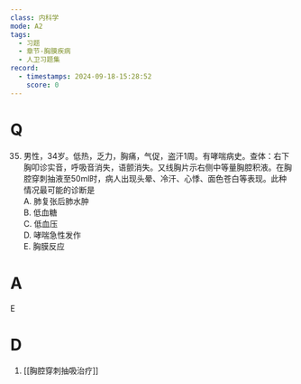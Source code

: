```yaml
---
class: 内科学
mode: A2
tags:
  - 习题
  - 章节-胸膜疾病
  - 人卫习题集
record:
  - timestamps: 2024-09-18-15:28:52
    score: 0
---
```


# Q
35. 男性，34岁。低热，乏力，胸痛，气促，盗汗1周。有哮喘病史。查体：右下胸叩诊实音，呼吸音消失，语颤消失。又线胸片示右侧中等量胸腔积液。在胸腔穿刺抽液至50ml时，病人出现头晕、冷汗、心悸、面色苍白等表现。此种情况最可能的诊断是  
A. 肺复张后肺水肿  
B. 低血糖  
C. 低血压  
D. 哮喘急性发作  
E. 胸膜反应  
# A
E
# D
1. [[胸腔穿刺抽吸治疗]]